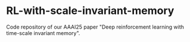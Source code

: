 # RL-with-scale-invariant-memory
Code repository of our AAAI25 paper "Deep reinforcement learning with time-scale invariant memory".
